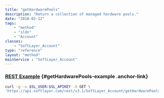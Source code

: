 ```yaml
---
title: "getHardwarePools"
description: "Return a collection of managed hardware pools."
date: "2018-02-12"
tags:
    - "method"
    - "sldn"
    - "Account"
classes:
    - "SoftLayer_Account"
type: "reference"
layout: "method"
mainService : "SoftLayer_Account"
---
```


### [REST Example](#getHardwarePools-example) <a href="/article/rest/"><i class="fas fa-question"></i></a> {#getHardwarePools-example .anchor-link} 
```bash
curl -g -u $SL_USER:$SL_APIKEY -X GET \
'https://api.softlayer.com/rest/v3.1/SoftLayer_Account/getHardwarePools'
```
